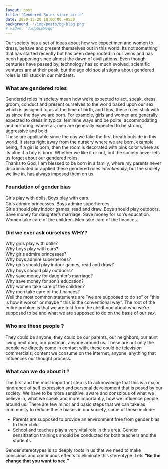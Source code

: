 ```yaml
---
layout: post
title: "Gendered Roles since birth"
date: 2020-12-20 18:00:00 +0530
background: '/img/posts/bg-blog.png'
# video: '7xUpSLHWvqQ'
---
```


Our society has a set of ideas about how we expect men and women to dress, behave and present themselves out in this world. Its not something that has started recently but has been deep rooted in our veins and has been happening since almost the dawn of civilizations. Even though centuries have passed by, technology has so much evolved, scientific ventures are at their peak, but the age old social stigma about gendered roles is still stuck in our mindsets.
### What are gendered roles
Gendered roles in society mean how we’re expected to act, speak, dress, groom, conduct and present ourselves to the world based upon our sex which is assigned to us at the time of birth, and thus, these roles stick with us since the day we are born. For example, girls and women are generally expected to dress in typical feminine ways and be polite, accommodating and nurturing, where as, men are generally expected to be strong, aggressive and bold.  
These are applicable since the day we take the first breath outside in this world. It starts right away from the nursery where we are born, example being, if a girl is born, then the room is decorated with pink color where as its blue if a boy is born. Whether we like it or not, but the society never lets us forget about our gendered roles.  
Thanks to God, I am blessed to be born in a family, where my parents never discriminated or applied these gendered roles *intentionally*, but the society we live in, has always imposed them on us.
### Foundation of gender bias
Girls play with dolls. Boys play with cars.  
Girls admire princesses. Boys admire superheroes.  
Girls should play indoor games, read and draw. Boys should play outdoors.  
Save money for daughter’s marriage. Save money for son’s education.  
Women take care of the children. Men take care of the finances.  
### Did we ever ask ourselves WHY?
Why girls play with dolls?  
Why boys play with cars?  
Why girls admire princesses?  
Why boys admire superheroes?  
Why girls should play indoor games, read and draw?  
Why boys should play outdoors?  
Why save money for daughter’s marriage?  
Why save money for son’s education?  
Why women take care of the children?  
Why men take care of the finances?  
Well the most common statements are “we are supposed to do so” or “this is how it works” or maybe “ this is the conventional way”.
The root of the entire problem is that we are told from the childhood about who we’re supposed to be and what we are supposed to do on the basis of our *sex*.
### Who are these people ?
They could be anyone, they could be our parents, our neighbors, our aunt living next door, our postman, anyone around us. These are not only the people we directly come in contact with, these could be television commercials, content we consume on the internet, anyone, anything that influences our thought process.
### What can we do about it ?
The first and the most important step is to acknowledge that this is a major hindrance of self expression and personal development that is posed by our society. We have to be more sensitive, aware and conscious of what we believe in, what we speak and more importantly, how we influence people around us. There are few minor and basic steps that we can take as community to reduce these biases in our society, some of these include:
- Parents are supposed to provide an environment free from gender bias to their child
- School and teaches play a very vital role in this area. Gender sensitization trainings should be conducted for both teachers and the students 

Gender stereotypes is so deeply roots in us that we need to make conscious and continuous effects to eliminate this stereotype. Lets **“Be the change that you want to see.”**